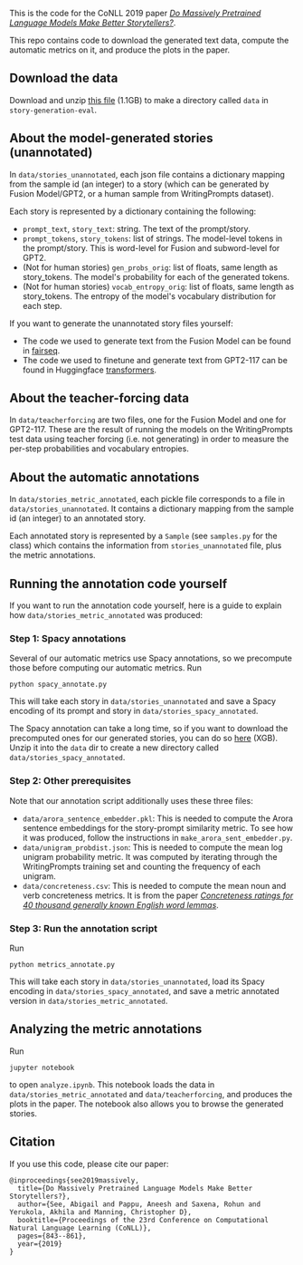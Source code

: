This is the code for the CoNLL 2019 paper _[Do Massively Pretrained Language Models Make Better Storytellers?](https://www.aclweb.org/anthology/K19-1079.pdf)_.

This repo contains code to download the generated text data, compute the automatic metrics on it, and produce the plots in the paper.

## Download the data

Download and unzip [this file](https://nlp.stanford.edu/data/gpt_analysis/data.zip) (1.1GB) to make a directory called `data` in `story-generation-eval`.

## About the model-generated stories (unannotated)

In `data/stories_unannotated`, each json file contains a dictionary mapping from the sample id (an integer) to a story (which can be generated by Fusion Model/GPT2, or a human sample from WritingPrompts dataset).

Each story is represented by a dictionary containing the following:
- `prompt_text`, `story_text`: string. The text of the prompt/story.
- `prompt_tokens`, `story_tokens`: list of strings. The model-level tokens in the prompt/story. This is word-level for Fusion and subword-level for GPT2.
- (Not for human stories) `gen_probs_orig`: list of floats, same length as story_tokens. The model's probability for each of the generated tokens. 
- (Not for human stories) `vocab_entropy_orig`: list of floats, same length as story_tokens. The entropy of the model's vocabulary distribution for each step.

If you want to generate the unannotated story files yourself:
- The code we used to generate text from the Fusion Model can be found in [fairseq](https://github.com/pytorch/fairseq/tree/master/examples/stories).
- The code we used to finetune and generate text from GPT2-117 can be found in Huggingface [transformers](https://github.com/huggingface/transformers).

## About the teacher-forcing data

In `data/teacherforcing` are two files, one for the Fusion Model and one for GPT2-117.
These are the result of running the models on the WritingPrompts test data using teacher forcing (i.e. not generating) in order to measure the per-step probabilities and vocabulary entropies. 

## About the automatic annotations

In `data/stories_metric_annotated`, each pickle file corresponds to a file in `data/stories_unannotated`. It contains a dictionary mapping from the sample id (an integer) to an annotated story.

Each annotated story is represented by a `Sample` (see `samples.py` for the class) which contains the information from `stories_unannotated` file, plus the metric annotations.

## Running the annotation code yourself

If you want to run the annotation code yourself, here is a guide to explain how `data/stories_metric_annotated` was produced:

### Step 1: Spacy annotations
Several of our automatic metrics use Spacy annotations, so we precompute those before computing our automatic metrics. Run 
```
python spacy_annotate.py
```
This will take each story in `data/stories_unannotated` and save a Spacy encoding of its prompt and story in `data/stories_spacy_annotated`.

The Spacy annotation can take a long time, so if you want to download the precomputed ones for our generated stories, you can do so [here]() (XGB). Unzip it into the `data` dir to create a new directory called `data/stories_spacy_annotated`.

### Step 2: Other prerequisites

Note that our annotation script additionally uses these three files:
- `data/arora_sentence_embedder.pkl`: This is needed to compute the Arora sentence embeddings for the story-prompt similarity metric. To see how it was produced, follow the instructions in `make_arora_sent_embedder.py`.
- `data/unigram_probdist.json`: This is needed to compute the mean log unigram probability metric. It was computed by iterating through the WritingPrompts training set and counting the frequency of each unigram.
- `data/concreteness.csv`: This is needed to compute the mean noun and verb concreteness metrics. It is from the paper _[Concreteness ratings for 40 thousand generally known English word lemmas](https://link.springer.com/article/10.3758/s13428-013-0403-5)_.

### Step 3: Run the annotation script

Run 
```
python metrics_annotate.py
```
This will take each story in `data/stories_unannotated`, load its Spacy encoding in `data/stories_spacy_annotated`, and save a metric annotated version in `data/stories_metric_annotated`.

## Analyzing the metric annotations

Run 
```
jupyter notebook
``` 
to open `analyze.ipynb`. This notebook loads the data in `data/stories_metric_annotated` and `data/teacherforcing`, and produces the plots in the paper. The notebook also allows you to browse the generated stories.

## Citation

If you use this code, please cite our paper:
```
@inproceedings{see2019massively,
  title={Do Massively Pretrained Language Models Make Better Storytellers?},
  author={See, Abigail and Pappu, Aneesh and Saxena, Rohun and Yerukola, Akhila and Manning, Christopher D},
  booktitle={Proceedings of the 23rd Conference on Computational Natural Language Learning (CoNLL)},
  pages={843--861},
  year={2019}
}
```
